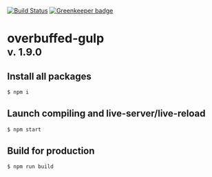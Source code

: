 [![Build Status](https://travis-ci.org/Kurzdor/overbuffed-gulp.svg?branch=master)](https://travis-ci.org/Kurzdor/overbuffed-gulp)
[![Greenkeeper badge](https://badges.greenkeeper.io/Kurzdor/overbuffed-gulp.svg)](https://greenkeeper.io/)
# overbuffed-gulp <br> <small>v. 1.9.0</small>

## Install all packages
```sh
$ npm i
```

## Launch compiling and live-server/live-reload
```sh
$ npm start
```

## Build for production
```sh
$ npm run build
```
